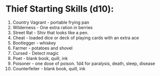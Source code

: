 
# Thief Starting Skills (d10):

1. Country Vagrant - portable frying pan
2. Wilderness - One extra ration in berries
3. Street Rat - Shiv that looks like a pen.
4. Cheat - loaded dice or deck of playing cards with an extra ace
5. Bootlegger - whiskey
6. Farmer - potatoes and shovel
7. Cursed - Detect magic
8. Poet - blank book, quill, ink
9. Poisoner - one dose of poison. 1d4 for paralysis, death, sleep, disease
10. Counterfeiter - blank book, quill, ink